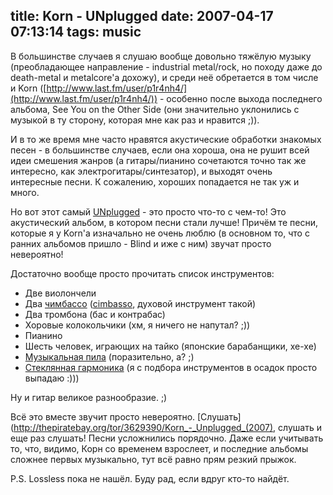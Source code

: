 title: Korn - UNplugged
date: 2007-04-17 07:13:14
tags: music
----


В большинстве случаев я слушаю вообще довольно тяжёлую музыку (преобладающее направление - industrial metal/rock, но походу даже до death-metal и metalcore'а дохожу), и среди неё обретается в том числе и Korn ([http://www.last.fm/user/p1r4nh4/](http://www.last.fm/user/p1r4nh4/)) - особенно после выхода последнего альбома, See You on the Other Side (они значительно уклонились с музыкой в ту сторону, которая мне как раз и нравится ;)).

И в то же время мне часто нравятся акустические обработки знакомых песен - в большинстве случаев, если она хороша, она не рушит всей идеи смешения жанров (а гитары/пианино сочетаются точно так же интересно, как электрогитары/синтезатор), и выходят очень интересные песни. К сожалению, хороших попадается не так уж и много.

Но вот этот самый [UNplugged](http://en.wikipedia.org/wiki/MTV_Unplugged:_Korn) - это просто что-то с чем-то! Это акустический альбом, в котором песни стали лучше! Причём те песни, которые я у Korn'а изначально не очень люблю (в основном то, что с ранних альбомов пришло - Blind и иже с ним) звучат просто невероятно!

Достаточно вообще просто прочитать список инструментов:

* Две виолончели
* Два [чимбассо](http://www.brassmusic.ru/component/option,com_joomlaboard/Itemid,29/func,view/id,764/catid,4/lang,en/) ([cimbasso](http://en.wikipedia.org/wiki/Cimbasso), духовой инструмент такой)
* Два тромбона (бас и контрабас)
* Хоровые колокольчики (хм, я ничего не напутал? ;))
* Пианино
* Шесть человек, играющих на тайко (японские барабанщики, хе-хе)
* [Музыкальная пила](http://en.wikipedia.org/wiki/Musical_Saw) (поразительно, а? ;)
* [Стеклянная гармоника](http://www.ashtray.ru/main/utopia/crystalbells_enzyg.htm) (я с подбора инструментов в осадок просто выпадаю :)))

Ну и гитар великое разнообразие. ;)

Всё это вместе звучит просто невероятно. [Слушать](http://thepiratebay.org/tor/3629390/Korn_-_Unplugged_(2007), слушать и еще раз слушать! Песни усложнились порядочно. Даже если учитывать то, что, видимо, Корн со временем взрослеет, и последние альбомы сложнее первых музыкально, тут всё равно прям резкий прыжок.

P.S. Lossless пока не нашёл. Буду рад, если вдруг кто-то найдёт.
